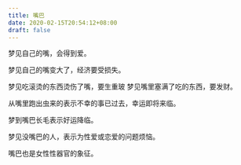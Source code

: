 ```yaml
---
title: 嘴巴
date: 2020-02-15T20:54:12+08:00
draft: false
---
```


梦见自己的嘴，会得到爱。

梦见自己的嘴变大了，经济要受损失。

梦见吃滚烫的东西烫伤了嘴，要生重玻
梦见嘴里塞满了吃的东西，要发财。
 
从嘴里跑出虫来的表示不幸的事已过去，幸运即将来临。
 
梦到嘴巴长毛表示好运降临。

梦见没嘴巴的人，表示为性爱或恋爱的问题烦恼。


嘴巴也是女性性器官的象征。
